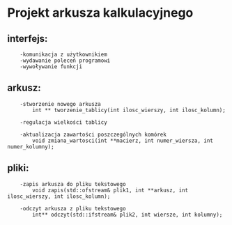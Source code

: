 # Projekt arkusza kalkulacyjnego 
## interfejs:
		-komunikacja z użytkownikiem
		-wydawanie poleceń programowi
		-wywoływanie funkcji		
## arkusz:
		-stworzenie nowego arkusza
			int ** tworzenie_tablicy(int ilosc_wierszy, int ilosc_kolumn);
		
		-regulacja wielkości tablicy
		
		-aktualizacja zawartości poszczególnych komórek
			void zmiana_wartosci(int **macierz, int numer_wiersza, int numer_kolumny);
## pliki:
		-zapis arkusza do pliku tekstowego
			void zapis(std::ofstream& plik1, int **arkusz, int ilosc_wierszy, int ilosc_kolumn);
		
		-odczyt arkusza z pliku tekstowego 
			int** odczyt(std::ifstream& plik2, int wiersze, int kolumny);	
		
			
		
